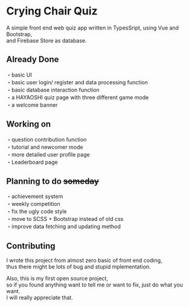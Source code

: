 # Crying Chair Quiz
A simple front end web quiz app written in TypesSript, using Vue and Bootstrap,  
and Firebase Store as database.

## Already Done
・basic UI  
・basic user login/ register and data processing function  
・basic database interaction function  
・a HAYAOSHI quiz page with three different game mode  
・a welcome banner

## Working on
・question contribution function  
・tutorial and newcomer mode  
・more detailed user profile page  
・Leaderboard page  

## Planning to do ~~someday~~
・achievement system  
・weekly competition  
・fix the ugly code style  
・move to SCSS + Bootstrap instead of old css  
・improve data fetching and updating method  

## Contributing
I wrote this project from almost zero basic of front end coding,  
thus there might be lots of bug and stupid mplementation.  

Also, this is my first open source project,  
so if you found anything want to tell me or want to fix, just do what you want.  
I will really appreciate that.
